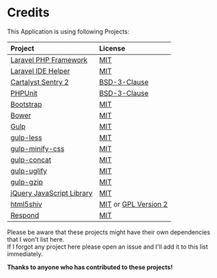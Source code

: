 # Credits

This Application is using following Projects:

| Project | License |
| :------ | :------ |
| [Laravel PHP Framework](http://laravel.com) | [MIT](http://opensource.org/licenses/MIT) |
| [Laravel IDE Helper](https://github.com/barryvdh/laravel-ide-helper) | [MIT](http://opensource.org/licenses/MIT) |
| [Cartalyst Sentry 2](https://cartalyst.com/manual/sentry/introduction) | [BSD-3-Clause](http://opensource.org/licenses/BSD-3-Clause) |
| [PHPUnit](http://phpunit.de) | [BSD-3-Clause](http://opensource.org/licenses/BSD-3-Clause) |
| [Bootstrap](http://getbootstrap.com) | [MIT](http://opensource.org/licenses/MIT) |
| [Bower](http://bower.io) | [MIT](http://opensource.org/licenses/MIT) |
| [Gulp](http://gulpjs.com) | [MIT](http://opensource.org/licenses/MIT) |
| [gulp-less](https://github.com/plus3network/gulp-less) | [MIT](http://opensource.org/licenses/MIT) |
| [gulp-minify-css](https://github.com/jonathanepollack/gulp-minify-css) | [MIT](http://opensource.org/licenses/MIT) |
| [gulp-concat](https://github.com/wearefractal/gulp-concat) | [MIT](http://opensource.org/licenses/MIT) |
| [gulp-uglify](https://github.com/terinjokes/gulp-uglify) | [MIT](http://opensource.org/licenses/MIT) |
| [gulp-gzip](https://github.com/jstuckey/gulp-gzip) | [MIT](http://opensource.org/licenses/MIT) |
| [jQuery JavaScript Library](https://github.com/jquery/jquery) | [MIT](http://opensource.org/licenses/MIT) |
| [html5shiv](https://github.com/aFarkas/html5shiv) | [MIT](http://opensource.org/licenses/MIT) or [GPL Version 2](http://opensource.org/licenses/GPL-2.0) |
| [Respond](https://github.com/scottjehl/Respond) | [MIT](http://opensource.org/licenses/MIT) |

Please be aware that these projects might have their own dependencies that I won't list here.  
If I forgot any project here please open an issue and I'll add it to this list immediately.

__Thanks to anyone who has contributed to these projects!__
